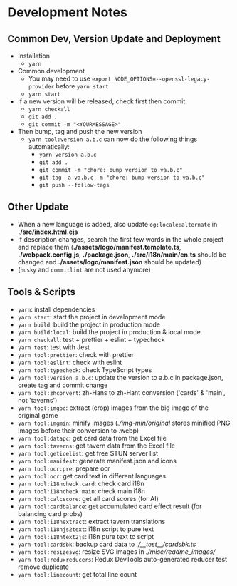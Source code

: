 # Development Notes

## Common Dev, Version Update and Deployment

- Installation
  - `yarn`
- Common development
  - You may need to use `export NODE_OPTIONS=--openssl-legacy-provider` before `yarn start`
  - `yarn start`
- If a new version will be released, check first then commit:
  - `yarn checkall`
  - `git add .`
  - `git commit -m "<YOURMESSAGE>"`
- Then bump, tag and push the new version
  - `yarn tool:version a.b.c` can now do the following things automatically:
    - `yarn version a.b.c`
    - `git add .`
    - `git commit -m "chore: bump version to va.b.c"`
    - `git tag -a va.b.c -m "chore: bump version to va.b.c"`
    - `git push --follow-tags`

## Other Update

- When a new language is added, also update `og:locale:alternate` in **./src/index.html.ejs**
- If description changes, search the first few words in the whole project and replace them (**./assets/logo/manifest.template.ts**, **./webpack.config.js**, **./package.json**, **./src/i18n/main/en.ts** should be changed and **./assets/logo/manifest.json** should be updated)
- (`husky` and `commitlint` are not used anymore)

## Tools & Scripts

- `yarn`: install dependencies
- `yarn start`: start the project in development mode
- `yarn build`: build the project in production mode
- `yarn build:local`: build the project in production & local mode
- `yarn checkall`: test + prettier + eslint + typecheck
- `yarn test`: test with Jest
- `yarn tool:prettier`: check with prettier
- `yarn tool:eslint`: check with eslint
- `yarn tool:typecheck`: check TypeScript types
- `yarn tool:version a.b.c`: update the version to a.b.c in package.json, create tag and commit change
- `yarn tool:zhconvert`: zh-Hans to zh-Hant conversion ('cards' & 'main', not 'taverns')
- `yarn tool:imgpc`: extract (crop) images from the big image of the original game
- `yarn tool:imgmin`: minify images (_./img-min/original_ stores minified PNG images before their conversion to .webp)
- `yarn tool:datapc`: get card data from the Excel file
- `yarn tool:taverns`: get tavern data from the Excel file
- `yarn tool:geticelist`: get free STUN server list
- `yarn tool:manifest`: generate manifest.json and icons
- `yarn tool:ocr:pre`: prepare ocr
- `yarn tool:ocr`: get card text in different languages
- `yarn tool:i18ncheck:card`: check card i18n
- `yarn tool:i18ncheck:main`: check main i18n
- `yarn tool:calcscore`: get all card scores (for AI)
- `yarn tool:cardbalance`: get accumulated card effect result (for balancing card probs)
- `yarn tool:i18nextract`: extract tavern translations
- `yarn tool:i18njs2text`: i18n script to pure text
- `yarn tool:i18ntext2js`: i18n pure text to script
- `yarn tool:cardsbk`: backup card data to _./\_\_test\_\_/cardsbk.ts_
- `yarn tool:resizesvg`: resize SVG images in _./misc/readme_images/_
- `yarn tool:reduxreducers`: Redux DevTools auto-generated reducer test remove duplicate
- `yarn tool:linecount`: get total line count
